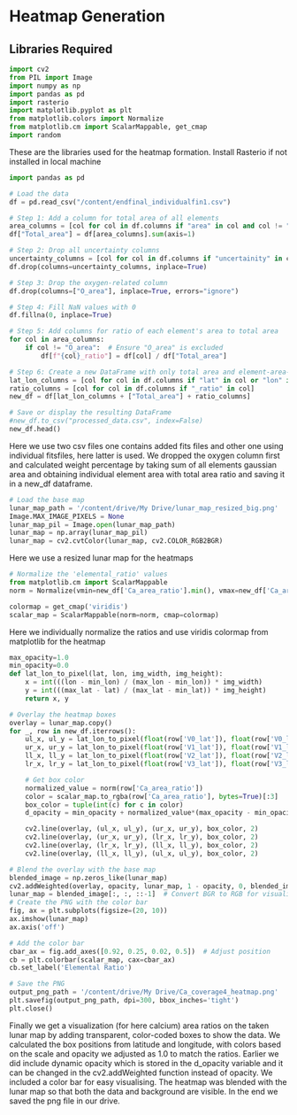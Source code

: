 
# Heatmap Generation

## Libraries Required
```python
import cv2
from PIL import Image
import numpy as np
import pandas as pd
import rasterio
import matplotlib.pyplot as plt
from matplotlib.colors import Normalize
from matplotlib.cm import ScalarMappable, get_cmap
import random
```
These are the libraries used for the heatmap formation. Install Rasterio if not installed in local machine
```python
import pandas as pd

# Load the data
df = pd.read_csv("/content/endfinal_individualfin1.csv")

# Step 1: Add a column for total area of all elements
area_columns = [col for col in df.columns if "area" in col and col != "O_area"]
df["Total_area"] = df[area_columns].sum(axis=1)

# Step 2: Drop all uncertainty columns
uncertainty_columns = [col for col in df.columns if "uncertainity" in col]
df.drop(columns=uncertainty_columns, inplace=True)

# Step 3: Drop the oxygen-related column
df.drop(columns=["O_area"], inplace=True, errors="ignore")

# Step 4: Fill NaN values with 0
df.fillna(0, inplace=True)

# Step 5: Add columns for ratio of each element's area to total area
for col in area_columns:
    if col != "O_area":  # Ensure "O_area" is excluded
        df[f"{col}_ratio"] = df[col] / df["Total_area"]

# Step 6: Create a new DataFrame with only total area and element-area-ratio columns along with latitudes and longitudes
lat_lon_columns = [col for col in df.columns if "lat" in col or "lon" in col]
ratio_columns = [col for col in df.columns if "_ratio" in col]
new_df = df[lat_lon_columns + ["Total_area"] + ratio_columns]

# Save or display the resulting DataFrame
#new_df.to_csv("processed_data.csv", index=False)
new_df.head()
```
Here we use two csv files one contains added fits files and other one using individual fitsfiles, here latter is used. We dropped the oxygen column first and calculated weight percentage by taking sum of all elements gaussian area and obtaining individual element area with total area ratio and saving it in a new_df dataframe.

```python
# Load the base map
lunar_map_path = '/content/drive/My Drive/lunar_map_resized_big.png'
Image.MAX_IMAGE_PIXELS = None
lunar_map_pil = Image.open(lunar_map_path)
lunar_map = np.array(lunar_map_pil)
lunar_map = cv2.cvtColor(lunar_map, cv2.COLOR_RGB2BGR)
```
Here we use a resized lunar map for the heatmaps

```python
# Normalize the 'elemental_ratio' values
from matplotlib.cm import ScalarMappable
norm = Normalize(vmin=new_df['Ca_area_ratio'].min(), vmax=new_df['Ca_area_ratio'].max())

colormap = get_cmap('viridis')
scalar_map = ScalarMappable(norm=norm, cmap=colormap)
```
Here we individually normalize the ratios and use viridis colormap from matplotlib for the heatmap
```python
max_opacity=1.0
min_opacity=0.0
def lat_lon_to_pixel(lat, lon, img_width, img_height):
    x = int(((lon - min_lon) / (max_lon - min_lon)) * img_width)
    y = int(((max_lat - lat) / (max_lat - min_lat)) * img_height)
    return x, y

# Overlay the heatmap boxes
overlay = lunar_map.copy()
for _, row in new_df.iterrows():
    ul_x, ul_y = lat_lon_to_pixel(float(row['V0_lat']), float(row['V0_lon']), width, height)
    ur_x, ur_y = lat_lon_to_pixel(float(row['V1_lat']), float(row['V1_lon']), width, height)
    ll_x, ll_y = lat_lon_to_pixel(float(row['V2_lat']), float(row['V2_lon']), width, height)
    lr_x, lr_y = lat_lon_to_pixel(float(row['V3_lat']), float(row['V3_lon']), width, height)

    # Get box color
    normalized_value = norm(row['Ca_area_ratio'])
    color = scalar_map.to_rgba(row['Ca_area_ratio'], bytes=True)[:3]
    box_color = tuple(int(c) for c in color)
    d_opacity = min_opacity + normalized_value*(max_opacity - min_opacity)

    cv2.line(overlay, (ul_x, ul_y), (ur_x, ur_y), box_color, 2)
    cv2.line(overlay, (ur_x, ur_y), (lr_x, lr_y), box_color, 2)
    cv2.line(overlay, (lr_x, lr_y), (ll_x, ll_y), box_color, 2)
    cv2.line(overlay, (ll_x, ll_y), (ul_x, ul_y), box_color, 2)

# Blend the overlay with the base map
blended_image = np.zeros_like(lunar_map)
cv2.addWeighted(overlay, opacity, lunar_map, 1 - opacity, 0, blended_image)
lunar_map = blended_image[:, :, ::-1]  # Convert BGR to RGB for visualization
# Create the PNG with the color bar
fig, ax = plt.subplots(figsize=(20, 10))
ax.imshow(lunar_map)
ax.axis('off')

# Add the color bar
cbar_ax = fig.add_axes([0.92, 0.25, 0.02, 0.5])  # Adjust position
cb = plt.colorbar(scalar_map, cax=cbar_ax)
cb.set_label('Elemental Ratio')

# Save the PNG
output_png_path = '/content/drive/My Drive/Ca_coverage4_heatmap.png'
plt.savefig(output_png_path, dpi=300, bbox_inches='tight')
plt.close()
```

Finally we get a visualization (for here calcium) area ratios on the taken lunar map by adding transparent, color-coded boxes to show the data. We calculated the box positions from latitude and longitude, with colors based on the scale and opacity we adjusted as 1.0 to match the ratios. Earlier we did include dynamic opacity which is stored in the d_opacity variable and it can be changed in the cv2.addWeighted function instead of opacity. We included a color bar for easy visualising. The heatmap was blended with the lunar map so that both the data and background are visible. In the end we saved the png file in our drive.



